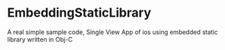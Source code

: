 EmbeddingStaticLibrary
======================

A real simple sample code, Single View App of ios using embedded static library written in Obj-C
